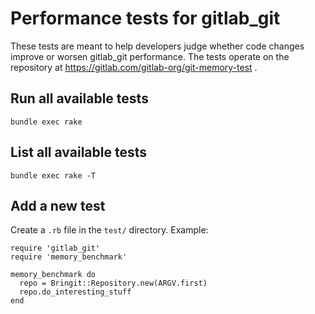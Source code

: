 # Performance tests for gitlab_git

These tests are meant to help developers judge whether code changes improve or
worsen gitlab_git performance. The tests operate on the repository at
https://gitlab.com/gitlab-org/git-memory-test .

## Run all available tests

```
bundle exec rake
```

## List all available tests

```
bundle exec rake -T
```

## Add a new test

Create a `.rb` file in the `test/` directory. Example:

```
require 'gitlab_git'
require 'memory_benchmark'

memory_benchmark do
  repo = Bringit::Repository.new(ARGV.first)
  repo.do_interesting_stuff
end
```
